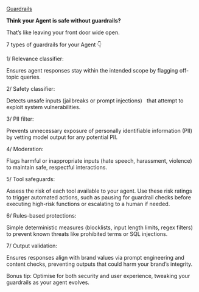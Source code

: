 
[Guardrails](./images/AI-Agent-SDK-Guardarails.png)

**Think your Agent is safe without guardrails?**

That’s like leaving your front door wide open.

7 types of guardrails for your Agent 👇

1/ Relevance classifier:

Ensures agent responses stay within the intended scope by flagging off-topic queries.


2/ Safety classifier:

Detects unsafe inputs (jailbreaks or prompt injections)   that attempt to exploit system vulnerabilities.

3/ PII filter:

Prevents unnecessary exposure of personally identifiable information (PII) by vetting model output for any potential PII.

4/ Moderation:

Flags harmful or inappropriate inputs (hate speech, harassment, violence) to maintain safe, respectful interactions.

5/ Tool safeguards:

Assess the risk of each tool available to your agent. Use these risk ratings to trigger automated actions, such as pausing for guardrail checks before executing high-risk functions or escalating to a human if needed.


6/ Rules-based protections:

Simple deterministic measures (blocklists, input length limits, regex filters) to prevent known threats like prohibited terms or SQL injections.

7/ Output validation:

Ensures responses align with brand values via prompt engineering and content checks, preventing outputs that could harm your brand’s integrity.

Bonus tip: Optimise for both security and user experience, tweaking your guardrails as your agent evolves.